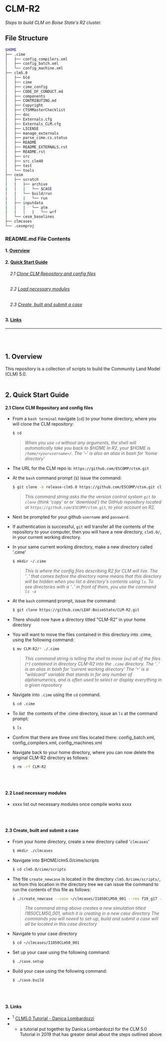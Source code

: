 # CLM-R2

_Steps to build CLM on Boise State's R2 cluster._
<br>

## File Structure
```bash
$HOME
├── .cime
│   ├── config_compilers.xml
│   ├── config_batch.xml
│   └── config_machine.xml
├── clm5.0
│   ├── bld
│   ├── cime
│   ├── cime_config
│   ├── CODE_OF_CONDUCT.md
│   ├── components
│   ├── CONTRIBUTING.md
│   ├── Copyright
│   ├── CTSMMasterChecklist
│   ├── doc
│   ├── Externals.cfg
│   ├── Externals_CLM.cfg
│   ├── LICENSE
│   ├── manage_externals
│   ├── parse_cime.cs.status
│   ├── README
│   ├── README_EXTERNALS.rst
│   ├── README.rst
│   ├── src
│   ├── src_clm40
│   ├── test
│   └── tools
├── cesm
│   ├── scratch
│   |   ├── archive
|   │   |   └── $CASE
│   |   └── build/run
|   │   |   └── run
│   ├── inputdata
|   │   |   └── atm
|   |   │   |   └── wrf
│   └── cesm_baselines
├── clmcases
└── .cesmproj
```


### README.md File Contents
#### 1. [Overview](#1-overview-1)
#### 2. [Quick Start Guide](#2-quick-start-guide-1)
###### &nbsp;&nbsp;&nbsp; 2.1 [Clone CLM Repository and config files](#21-clone-clm-repository-and-config-files)
###### &nbsp;&nbsp;&nbsp; 2.2 [Load necessary modules](#22-load-necessary-modules)
###### &nbsp;&nbsp;&nbsp; 2.3 [Create, built and submit a case](#23-create,-build-and-submit-a-case)
####  3. [Links](#4-links-1)
---
<br>
<br>

## 1. Overview
This repository is a collection of scripts to build the Community Land Model (CLM) 5.0. 
<br>
<br>

## 2. Quick Start Guide
#### 2.1 Clone CLM Repository and config files
  * From a `bash terminal` navigate (`cd`) to your home directory, where you will clone the CLM repository:
    
      ```bash
      $ cd
      ```
      > *When you use `cd` without any arguments, the shell will automatically take you back to $HOME*
      > *In R2, your $HOME is `/home/<yourusername>/`. The '`~`' is also an alias in bash for 'home directory'*
     
  * The URL for the CLM repo is:  `https://github.com/ESCOMP/ctsm.git`
  * At the `bash` command prompt (`$`) issue the command:
  
      ```bash
      $ git clone -b release-clm5.0 https://github.com/ESCOMP/ctsm.git clm5.0 
      ```
      
      > *This command string asks the the version control system `git` to `clone` (think 'copy' or* 
      > *or 'download') the GitHub repository located at `https://github.com/ESCOMP/ctsm.git`,*
      > *to your account on R2.*
  * Next be prompted for your github `username` and `password`.
  * If authentication is successful, `git` will transfer all the contents of the repository to your computer,
  then you will have a new directory, `clm5.0/`, in your current working directory.
  * In your same current working directory, make a new directory called '.cime'
  
    ```bash
    $ mkdir ~/.cime
    ```
    >*This is where the config files describing R2 for CLM will live.*
    >*The '`.`' that comes before the directory name means that this directory will be hidden when you list a*
    >*directory's contents using `ls`. To see directories with a '`.`' in front of them, you use the command `ls -a`*
  * At the `bash` command prompt, issue the command:
  
      ```bash
      $ git clone https://github.com/LEAF-BoiseState/CLM-R2.git
      ```
  * There should now have a directory titled "CLM-R2" in your home directory
  * You will want to move the files contained in this directory into .cime, using the following command:
  
      ```bash
      $ mv CLM-R2/* ./.cime
      ```
      > *This command string is telling the shell to move (`mv`) all of the files (`*`) contained in directory CLM-R2*
      > *into the `.cime` directory. The '`.`' is an alias in bash for 'current working directory'*
      > *The '`*`' is a "wildcard" variable that stands in for any number of alphanumerics, and is often used to select*
      > *or display everything in a given repository*
  * Navigate into `.cime` using the `cd` command.
  
      ```bash
      $ cd .cime
      ```
      
  * To _list_ &nbsp;the contents of the .cime directory, issue an `ls` at the command prompt:
   
      ```bash
      $ ls
      ```
  * Confirm that there are three xml files located there: config_batch.xml, config_compilers.xml, config_machines.xml
  * Navigate back to your home directory, where you can now delete the original CLM-R2 directory as follows:
  
      ```bash
      $ rm -rf CLM-R2
      ```
  <br>
  <br>

#### 2.2 Load necessary modules
  * xxxx list out necessary modules once compile works xxxx
  
  <br>
  <br>
  
#### 2.3 Create, built and submit a case
  * From your home directory, create a new directory called '`clmcases`'
    
      ```bash
      $ mkdir ./clmcases
      ```
      
  * Navigate into $HOME/clm5.0/cime/scripts
  
      ```bash
      $ cd clm5.0/cime/scripts
      ```

  * The file `create_newcase` is located in the directory `clm5.0/cime/scripts/`, so from this location in the directory tree we 
  can issue the command to run the contents of this file as follows:
     
     ```bash
     $ ./create_newcase --case ~/clmcases/I1850CLM50_001 --res f19_g17 --compset I1850Clm50Sp --project UCGD0004
     ```
     
     > *The command string above creates a new simulation titled I1850CLM50_001, which it is creating in a new case directory*
     > *The commands you will neeed to set-up, build and submit a case will all be located in this case directory*
  
  * Navigate to your case directory
  
      ```bash
      $ cd ~/clmcases/I1850CLm50_001
      ```
      
  * Set up your case using the following command:
  
      ```bash
      $ ./case.setup
      ```
      
  * Build your case using the following command:

      ```bash
      $ ./case.build
      ```
  <br>
  <br>
   
#### 3. Links
  * <sup><a name="1">1</a></sup> [CLM5.0 Tutorial - Danica Lombardozzi](http://www2.mmm.ucar.edu/wrf/users/) 
  * - a tutorial put together by Danica Lombardozzi for the CLM 5.0 Tutorial in 2019 that has greater detail about the steps outlined above
    <br>
  <br>
  <br>
  <br>
  
  
  
